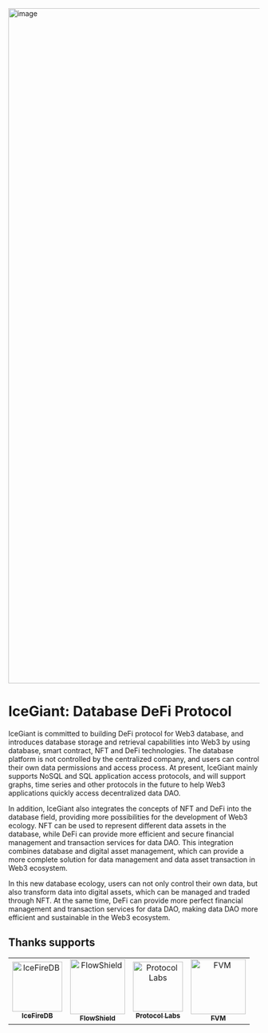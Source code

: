 <img width="1351" alt="image" src="https://github.com/icegiant-project/.github/assets/34047788/f53cabbc-c877-417b-a1e3-71c99ac2357a">

# IceGiant: Database DeFi Protocol

IceGiant is committed to building DeFi protocol for Web3 database, and introduces database storage and retrieval capabilities into Web3 by using database, smart contract, NFT and DeFi technologies. The database platform is not controlled by the centralized company, and users can control their own data permissions and access process. At present, IceGiant mainly supports NoSQL and SQL application access protocols, and will support graphs, time series and other protocols in the future to help Web3 applications quickly access decentralized data DAO.

In addition, IceGiant also integrates the concepts of NFT and DeFi into the database field, providing more possibilities for the development of Web3 ecology. NFT can be used to represent different data assets in the database, while DeFi can provide more efficient and secure financial management and transaction services for data DAO. This integration combines database and digital asset management, which can provide a more complete solution for data management and data asset transaction in Web3 ecosystem.

In this new database ecology, users can not only control their own data, but also transform data into digital assets, which can be managed and traded through NFT. At the same time, DeFi can provide more perfect financial management and transaction services for data DAO, making data DAO more efficient and sustainable in the Web3 ecosystem.

## Thanks supports

<table>
  <tr>
    <td align="center"><a href="https://icefiredb.xyz/"><img src="https://avatars.githubusercontent.com/u/90315333?s=200&v=4" width="100px;" alt="IceFireDB"/><br /><sub><b>IceFireDB</b></sub></a></td>
     <td align="center"><a href="https://flowshield.xyz/"><img src="https://avatars.githubusercontent.com/u/108644717?s=200&v=4" width="110px;" alt="FlowShield"/><br /><sub><b>FlowShield</b></sub></a></td>
    <td align="center"><a href="https://protocol.ai/"><img src="https://user-images.githubusercontent.com/34047788/188373221-4819fd05-ef2f-4e53-b784-dcfffe9c018c.png" width="100px;" alt="Protocol Labs"/><br /><sub><b>Protocol Labs</b></sub></a></td>
     <td align="center"><a href="https://fvm.filecoin.io/"><img src="https://user-images.githubusercontent.com/34047788/220075045-48286b37-b708-4ecf-94f5-064c55e79fa3.png" width="110px;" alt="FVM"/><br /><sub><b>FVM</b></sub></a></td>
 
</tr>
</table>
